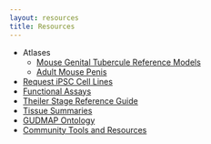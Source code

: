 ```yaml
---
layout: resources
title: Resources
---
```


<!-- List group -->
<div class="panel panel-default">
  <ul class="list-group">
    <li class="list-group-item">Atlases
    <ul>
        <li class="list-group-item"><a href="{{ "/resources/genital-tubercule-atlas/" | relative_url }}">Mouse Genital Tubercule Reference Models</a></li>
        <li class="list-group-item"><a href="{{ "/resources/adult-mouse-penis-3d/" | relative_url }}">Adult Mouse Penis</a></li>
      </ul>
    </li>
    <li class="list-group-item"><a href="{{ "/resources/cell-lines" | relative_url }}">Request iPSC Cell Lines</a></li>
    <li class="list-group-item"><a href="{{ "/resources/functional-assays" | relative_url }}">Functional Assays</a></li>
    <li class="list-group-item"><a href="{{ "/resources/theiler-stages/" | relative_url }}">Theiler Stage Reference Guide</a></li>
    <li class="list-group-item"><a href="{{ "/resources/tissue-summaries/" | relative_url }}">Tissue Summaries</a></li>
    <li class="list-group-item"><a href="{{ "/resources/ontology/" | relative_url }}">GUDMAP Ontology</a></li>
    <li class="list-group-item"><a href="{{ "/resources/tools/" | relative_url }}">Community Tools and Resources</a></li>
  </ul>
</div>
